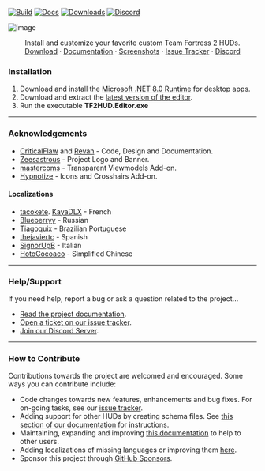 <!-- BADGES -->
[![Build][build-shield]][build-link]
[![Docs][docs-shield]][docs-link]
[![Downloads][download-shield]][download-link]
[![Discord][discord-shield]][discord-link]

<!-- TITLE -->
![image](https://user-images.githubusercontent.com/6818236/115637633-a0d9cd80-a2de-11eb-89f8-48373c34d740.png)
<p align="center">
  <p align="center">
    Install and customize your favorite custom Team Fortress 2 HUDs.
    <br />
    <a href="https://github.com/CriticalFlaw/TF2HUD.Editor/releases/latest">Download</a>
    ·
    <a href="https://www.criticalflaw.ca/TF2HUD.Editor">Documentation</a>
    ·
    <a href="https://www.criticalflaw.ca/TF2HUD.Editor/screenshots/">Screenshots</a>
    ·
    <a href="https://github.com/CriticalFlaw/TF2HUD.Editor/issues">Issue Tracker</a>
    ·
    <a href="https://discord.gg/hTdtK9vBhE">Discord</a>
  </p>
</p>

<!-- CONTENT -->

### Installation

1. Download and install the [Microsoft .NET 8.0 Runtime](https://dotnet.microsoft.com/download/dotnet/8.0/runtime) for desktop apps.
2. Download and extract the [latest version of the editor][download-link].
3. Run the executable **TF2HUD.Editor.exe**
---

### Acknowledgements
* [CriticalFlaw](https://github.com/CriticalFlaw) and [Revan](https://github.com/cooolbros) - Code, Design and Documentation.
* [Zeesastrous](https://github.com/Zeesastrous) - Project Logo and Banner.
* [mastercoms](https://github.com/mastercoms) - Transparent Viewmodels Add-on.
* [Hypnotize](https://github.com/Hypnootize) - Icons and Crosshairs Add-on.

#### Localizations
* [tacokete](https://github.com/tacokete). [KayaDLX](https://github.com/KayaDLX) - French
* [Blueberryy](https://github.com/Blueberryy) - Russian
* [Tiagoquix](https://github.com/Tiagoquix) - Brazilian Portuguese
* [thejaviertc](https://github.com/thejaviertc) - Spanish
* [SignorUpB](https://github.com/SignorUpB) - Italian
* [HotoCocoaco](https://github.com/HotoCocoaco) - Simplified Chinese
---

### Help/Support

If you need help, report a bug or ask a question related to the project...
* [Read the project documentation][docs-link].
* [Open a ticket on our issue tracker][issues-link].
* [Join our Discord Server][discord-link].
---

### How to Contribute

Contributions towards the project are welcomed and encouraged. Some ways you can contribute include:
* Code changes towards new features, enhancements and bug fixes. For on-going tasks, see our [issue tracker][issues-link].
* Adding support for other HUDs by creating schema files. See [this section of our documentation](https://www.criticalflaw.ca/TF2HUD.Editor/json/intro/) for instructions.
* Maintaining, expanding and improving [this documentation][docs-link] to help to other users.
* Adding localizations of missing languages or improving them [here](https://github.com/CriticalFlaw/TF2HUD.Editor/tree/master/src/TF2HUD.Editor/Properties).
* Sponsor this project through [GitHub Sponsors](https://github.com/sponsors/CriticalFlaw).

<!-- MARKDOWN LINKS -->
[build-shield]: https://github.com/CriticalFlaw/TF2HUD.Editor/actions/workflows/build.yml/badge.svg
[build-link]: https://github.com/CriticalFlaw/TF2HUD.Editor/actions/workflows/build.yml
[docs-shield]: https://github.com/CriticalFlaw/TF2HUD.Editor/actions/workflows/docs.yml/badge.svg
[docs-link]: https://github.com/CriticalFlaw/TF2HUD.Editor/actions/workflows/docs.yml
[download-shield]: https://img.shields.io/github/downloads/criticalflaw/tf2hud.editor/total?style=flat-square
[download-link]: https://github.com/CriticalFlaw/TF2HUD.Editor/releases
[discord-shield]: https://img.shields.io/badge/Discord-criticalflaw-7289da.svg?style=flat-square&logo=discord
[discord-link]: https://discord.gg/hTdtK9vBhE
[issues-link]: https://github.com/CriticalFlaw/TF2HUD.Editor/issues